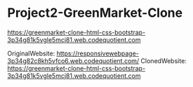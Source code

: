 # Project2-GreenMarket-Clone
https://greenmarket-clone-html-css-bootstrap-3p34g81k5vgle5mcj81.web.codequotient.com


OriginalWebsite: https://responsivewebpage-3p34g82c8kh5vfco6.web.codequotient.com/
ClonedWebsite: https://greenmarket-clone-html-css-bootstrap-3p34g81k5vgle5mcj81.web.codequotient.com

